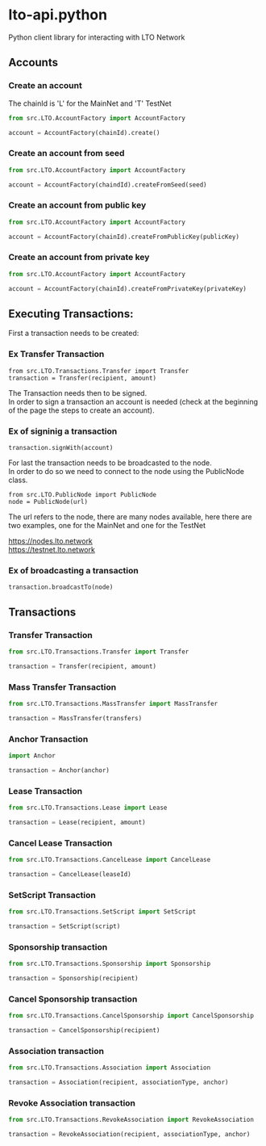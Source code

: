 # lto-api.python
Python client library for interacting with LTO Network


## Accounts

### Create an account
The chainId is 'L' for the MainNet and 'T' TestNet

```python
from src.LTO.AccountFactory import AccountFactory

account = AccountFactory(chainId).create()
```
### Create an account from seed

```python
from src.LTO.AccountFactory import AccountFactory

account = AccountFactory(chaindId).createFromSeed(seed)
```

### Create an account from public key

```python
from src.LTO.AccountFactory import AccountFactory

account = AccountFactory(chainId).createFromPublicKey(publicKey)
```

### Create an account from private key

```python
from src.LTO.AccountFactory import AccountFactory

account = AccountFactory(chainId).createFromPrivateKey(privateKey)
```

## Executing Transactions:
First a transaction needs to be created:
### Ex Transfer Transaction
```
from src.LTO.Transactions.Transfer import Transfer
transaction = Transfer(recipient, amount)
```
The Transaction needs then to be signed. <br/>
In order to sign a transaction an account is needed (check at the beginning of the page the steps to create an account).

### Ex of signinig a transaction
```
transaction.signWith(account)
```
For last the transaction needs to be broadcasted to the node. <br/>
In order to do so we need to connect to the node using the PublicNode class.

```
from src.LTO.PublicNode import PublicNode
node = PublicNode(url)
```
The url refers to the node, there are many nodes available, here there are two examples, one for the MainNet and one for the TestNet <br/>

https://nodes.lto.network <br/>
https://testnet.lto.network

### Ex of broadcasting a transaction
```
transaction.broadcastTo(node)
```

## Transactions
### Transfer Transaction

```python
from src.LTO.Transactions.Transfer import Transfer

transaction = Transfer(recipient, amount)
```

### Mass Transfer Transaction

```python
from src.LTO.Transactions.MassTransfer import MassTransfer

transaction = MassTransfer(transfers)
```
### Anchor Transaction

```python
import Anchor

transaction = Anchor(anchor)
```
### Lease Transaction

```python
from src.LTO.Transactions.Lease import Lease

transaction = Lease(recipient, amount)
```
### Cancel Lease Transaction

```python
from src.LTO.Transactions.CancelLease import CancelLease

transaction = CancelLease(leaseId)
```

### SetScript Transaction

```python
from src.LTO.Transactions.SetScript import SetScript

transaction = SetScript(script)
```

### Sponsorship transaction

```python
from src.LTO.Transactions.Sponsorship import Sponsorship

transaction = Sponsorship(recipient)
```

### Cancel Sponsorship transaction

```python
from src.LTO.Transactions.CancelSponsorship import CancelSponsorship

transaction = CancelSponsorship(recipient)
```

### Association transaction

```python
from src.LTO.Transactions.Association import Association

transaction = Association(recipient, associationType, anchor)
```
### Revoke Association transaction

```python
from src.LTO.Transactions.RevokeAssociation import RevokeAssociation

transaction = RevokeAssociation(recipient, associationType, anchor)
```
